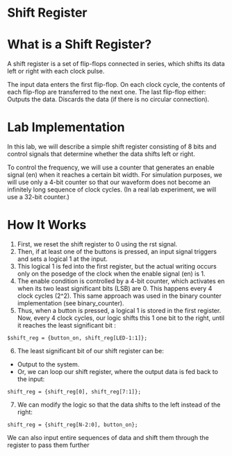 # **Shift Register**

#  What is a Shift Register?

A shift register is a set of flip-flops connected in series, which shifts its data left or right with each clock pulse.

The input data enters the first flip-flop.
On each clock cycle, the contents of each flip-flop are transferred to the next one.
The last flip-flop either:
Outputs the data.
Discards the data (if there is no circular connection).

#  Lab Implementation

In this lab, we will describe a simple shift register consisting of 8 bits and control signals that determine whether the data shifts left or right.

To control the frequency, we will use a counter that generates an enable signal (en) when it reaches a certain bit width. For simulation purposes, we will use only a 4-bit counter so that our waveform does not become an infinitely long sequence of clock cycles.
(In a real lab experiment, we will use a 32-bit counter.)

#  How It Works

1. First, we reset the shift register to 0 using the rst signal.
2. Then, if at least one of the buttons is pressed, an input signal triggers and sets a logical 1 at the input.
3. This logical 1 is fed into the first register, but the actual writing occurs only on the posedge of the clock when the enable signal (en) is 1.
4. The enable condition is controlled by a 4-bit counter, which activates en when its two least significant bits (LSB) are 0. This happens every 4 clock cycles (2^2). This same approach was used in the binary counter implementation (see binary_counter).
5. Thus, when a button is pressed, a logical 1 is stored in the first register. Now, every 4 clock cycles, our logic shifts this 1 one bit to the right, until it reaches the least significant bit :

```$shift_reg = {button_on, shift_reg[LED-1:1]};```                                                                                                                          

6. The least significant bit of our shift register can be:
- Output to the system.
- Or, we can loop our shift register, where the output data is fed back to the input:

```shift_reg = {shift_reg[0], shift_reg[7:1]};```                                                                                                                          

7. We can modify the logic so that the data shifts to the left instead of the right:         

```shift_reg = {shift_reg[N-2:0], button_on};```                                                                                                                             

We can also input entire sequences of data and shift them through the register to pass them further